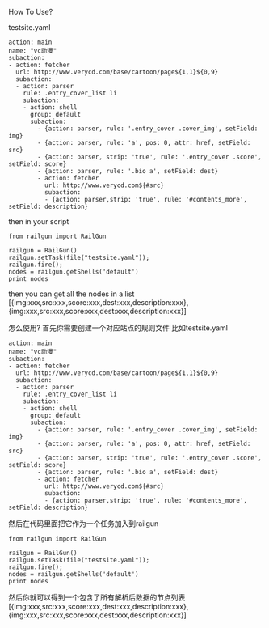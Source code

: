 ﻿How To Use?

testsite.yaml

```
action: main
name: "vc动漫"
subaction:
- action: fetcher
  url: http://www.verycd.com/base/cartoon/page${1,1}${0,9}
  subaction:
  - action: parser
    rule: .entry_cover_list li
    subaction:
    - action: shell
      group: default
      subaction:
        - {action: parser, rule: '.entry_cover .cover_img', setField: img}
        - {action: parser, rule: 'a', pos: 0, attr: href, setField: src}
        - {action: parser, strip: 'true', rule: '.entry_cover .score', setField: score}
        - {action: parser, rule: '.bio a', setField: dest}
        - action: fetcher
          url: http://www.verycd.com${#src}
          subaction:
          - {action: parser,strip: 'true', rule: '#contents_more', setField: description}
```

then in your script

```
from railgun import RailGun

railgun = RailGun()
railgun.setTask(file("testsite.yaml"));
railgun.fire();
nodes = railgun.getShells('default')
print nodes
```

then you can get all the nodes in a list
[{img:xxx,src:xxx,score:xxx,dest:xxx,description:xxx},{img:xxx,src:xxx,score:xxx,dest:xxx,description:xxx}]

怎么使用?
首先你需要创建一个对应站点的规则文件
比如testsite.yaml

```
action: main
name: "vc动漫"
subaction:
- action: fetcher
  url: http://www.verycd.com/base/cartoon/page${1,1}${0,9}
  subaction:
  - action: parser
    rule: .entry_cover_list li
    subaction:
    - action: shell
      group: default
      subaction:
        - {action: parser, rule: '.entry_cover .cover_img', setField: img}
        - {action: parser, rule: 'a', pos: 0, attr: href, setField: src}
        - {action: parser, strip: 'true', rule: '.entry_cover .score', setField: score}
        - {action: parser, rule: '.bio a', setField: dest}
        - action: fetcher
          url: http://www.verycd.com${#src}
          subaction:
          - {action: parser,strip: 'true', rule: '#contents_more', setField: description}
```

然后在代码里面把它作为一个任务加入到railgun

```
from railgun import RailGun

railgun = RailGun()
railgun.setTask(file("testsite.yaml"));
railgun.fire();
nodes = railgun.getShells('default')
print nodes
```

然后你就可以得到一个包含了所有解析后数据的节点列表
[{img:xxx,src:xxx,score:xxx,dest:xxx,description:xxx},{img:xxx,src:xxx,score:xxx,dest:xxx,description:xxx}]